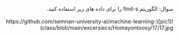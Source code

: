 <div dir="rtl">
سوال: الگوریتم find-s را برای داده های زیر استفاده کنید.
<div/>
<br/>
![pic1](https://github.com/semnan-university-ai/machine-learning-class/blob/main/excersiecs/Homayontoosy/17/17.jpg)    
